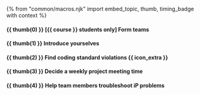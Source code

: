 {% from "common/macros.njk" import embed_topic, thumb, timing_badge with context %}


#### {{ thumb(0) }} **[{{ course }} students only] Form teams**

<include src="../../admin/common-tutorials-fragment.md#form-teams" />


#### {{ thumb(1) }} **Introduce yourselves**

<include src="../../admin/common-tutorials-fragment.md#introduce-yourselves" />


#### {{ thumb(2) }} **Find coding standard violations** {{ icon_extra }}

<include src="../../admin/common-tutorials-fragment.md#exercise-coding-standard-violations" />


#### {{ thumb(3) }} **Decide a weekly project meeting time**

<include src="../../admin/common-tutorials-fragment.md#decide-meeting-time" />


#### {{ thumb(4) }} **Help team members troubleshoot iP problems**

<include src="../../admin/common-tutorials-fragment.md#help-troubleshoot-ip" />

